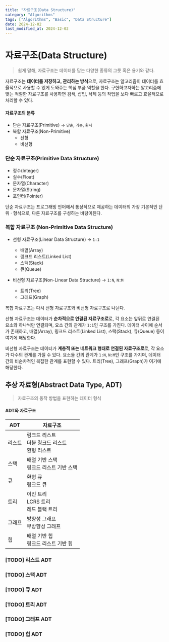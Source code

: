 ```yaml
---
title: "자료구조(Data Structure)"
category: "Algorithms"
tags: ["Algorithms", "Basic", "Data Structure"]
date: 2024-12-02
last_modified_at: 2024-12-02
---
```


# 자료구조(Data Structure)
> 쉽게 말해, 자료구조는 데이터를 담는 다양한 종류의 그릇 혹은 용기와 같다. 

자료구조는 **데이터를 저장하고, 관리하는 방식**으로, 자료구조는 알고리즘이 데이터를 효율적으로 사용할 수 있게 도와주는 핵심 부품 역할을 한다. 구현하고자하는 알고리즘에 맞는 적절한 자료구조를 사용하면 검색, 삽입, 삭제 등의 작업을 보다 빠르고 효율적으로 처리할 수 있다. 

#### 자료구조의 분류 
- 단순 자료구조(Primitive) → `단순`, `기본`, `원시`
- 복합 자료구조(Non-Primitive)
    - 선형
    - 비선형

### 단순 자료구조(Primitive Data Structure)

- 정수(Integer)
- 실수(Float)
- 문자열(Character)
- 문자열(String)
- 포인터(Pointer) 

단순 자료구조는 프로그래밍 언어에서 통상적으로 제공하는 데이터의 가장 기본적인 단위 · 형식으로, 다른 자료구조를 구성하는 바탕이된다.   

### 복합 자료구조 (Non-Primitive Data Structure)

- 선형 자료구조(Linear Data Structure) → `1:1`
    - 배열(Array)
    - 링크드 리스트(Linked List)
    - 스택(Stack)
    - 큐(Queue)

- 비선형 자료구조(Non-Linear Data Structure) → `1:N`, `N:M`
    - 트리(Tree)
    - 그래프(Graph)

복합 자료구조는 다시 선형 자료구조와 비선형 자료구조로 나뉜다.  

선형 자료구조는 데이터가 **순차적으로 연결된 자료구조로**로, 각 요소는 앞뒤로 연결된 요소와 하나씩만 연결되며, 요소 간의 관계가 `1:1`인 구조를 가진다. 데이터 사이에 순서가 존재하고, 배열(Array), 링크드 리스트(Linked List), 스택(Stack), 큐(Queue) 등이 여기에 해당한다. 

비선형 자료구조는 데이터가 **계층적 또는 네트워크 형태로 연결된 자료구조로**로, 각 요소가 다수의 관계를 가질 수 있다. 요소들 간의 관계가 `1:N`, `N:M`인 구조를 가지며, 데이터 간의 비순차적인 복잡한 관계를 표현할 수 있다. 트리(Tree), 그래프(Graph)가 여기에 해당한다. 
  
## 추상 자료형(Abstract Data Type, ADT)
> 자료구조의 동작 방법을 표현하는 데이터 형식

#### ADT와 자료구조

| ADT | 자료구조 | 
|-----|--------|
| 리스트 | 링크드 리스트 <br> 더블 링크드 리스트 <br> 환형 리스트 |
| 스택 | 배열 기반 스택 <br> 링크드 리스트 기반 스택 | 
| 큐 | 환형 큐 <br> 링크드 큐 |
| 트리 | 이진 트리 <br> LCRS 트리 <br> 레드 블랙 트리 | 
| 그래프 | 방향성 그래프 <br> 무방향성 그래프 |
| 힙 | 배열 기반 힙 <br> 링크드 리스트 기반 힙 |

### [TODO] 리스트 ADT
### [TODO] 스택 ADT
### [TODO] 큐 ADT
### [TODO] 트리 ADT
### [TODO] 그래프 ADT
### [TODO] 힙 ADT